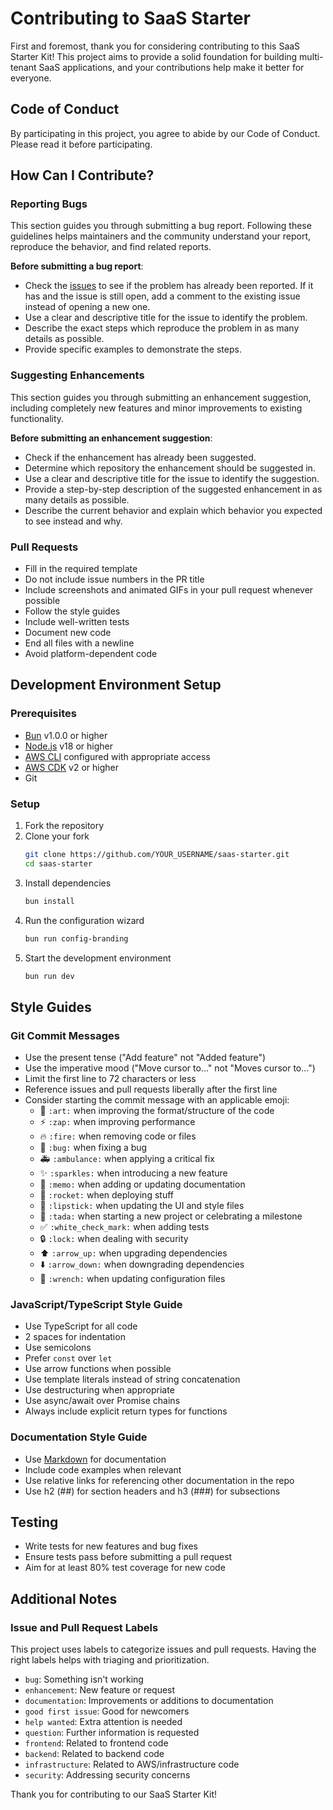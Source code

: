 # Contributing to SaaS Starter

First and foremost, thank you for considering contributing to this SaaS Starter Kit! This project aims to provide a solid foundation for building multi-tenant SaaS applications, and your contributions help make it better for everyone.

## Code of Conduct

By participating in this project, you agree to abide by our Code of Conduct. Please read it before participating.

## How Can I Contribute?

### Reporting Bugs

This section guides you through submitting a bug report. Following these guidelines helps maintainers and the community understand your report, reproduce the behavior, and find related reports.

**Before submitting a bug report**:
- Check the [issues](../../issues) to see if the problem has already been reported. If it has and the issue is still open, add a comment to the existing issue instead of opening a new one.
- Use a clear and descriptive title for the issue to identify the problem.
- Describe the exact steps which reproduce the problem in as many details as possible.
- Provide specific examples to demonstrate the steps.

### Suggesting Enhancements

This section guides you through submitting an enhancement suggestion, including completely new features and minor improvements to existing functionality.

**Before submitting an enhancement suggestion**:
- Check if the enhancement has already been suggested.
- Determine which repository the enhancement should be suggested in.
- Use a clear and descriptive title for the issue to identify the suggestion.
- Provide a step-by-step description of the suggested enhancement in as many details as possible.
- Describe the current behavior and explain which behavior you expected to see instead and why.

### Pull Requests

- Fill in the required template
- Do not include issue numbers in the PR title
- Include screenshots and animated GIFs in your pull request whenever possible
- Follow the style guides
- Include well-written tests
- Document new code
- End all files with a newline
- Avoid platform-dependent code

## Development Environment Setup

### Prerequisites

- [Bun](https://bun.sh/) v1.0.0 or higher
- [Node.js](https://nodejs.org/) v18 or higher
- [AWS CLI](https://aws.amazon.com/cli/) configured with appropriate access
- [AWS CDK](https://aws.amazon.com/cdk/) v2 or higher
- Git

### Setup

1. Fork the repository
2. Clone your fork
   ```bash
   git clone https://github.com/YOUR_USERNAME/saas-starter.git
   cd saas-starter
   ```
3. Install dependencies
   ```bash
   bun install
   ```
4. Run the configuration wizard
   ```bash
   bun run config-branding
   ```
5. Start the development environment
   ```bash 
   bun run dev
   ```

## Style Guides

### Git Commit Messages

* Use the present tense ("Add feature" not "Added feature")
* Use the imperative mood ("Move cursor to..." not "Moves cursor to...")
* Limit the first line to 72 characters or less
* Reference issues and pull requests liberally after the first line
* Consider starting the commit message with an applicable emoji:
    * 🎨 `:art:` when improving the format/structure of the code
    * ⚡️ `:zap:` when improving performance
    * 🔥 `:fire:` when removing code or files
    * 🐛 `:bug:` when fixing a bug
    * 🚑 `:ambulance:` when applying a critical fix
    * ✨ `:sparkles:` when introducing a new feature
    * 📝 `:memo:` when adding or updating documentation
    * 🚀 `:rocket:` when deploying stuff
    * 💄 `:lipstick:` when updating the UI and style files
    * 🎉 `:tada:` when starting a new project or celebrating a milestone
    * ✅ `:white_check_mark:` when adding tests
    * 🔒 `:lock:` when dealing with security
    * ⬆️ `:arrow_up:` when upgrading dependencies
    * ⬇️ `:arrow_down:` when downgrading dependencies
    * 🔧 `:wrench:` when updating configuration files

### JavaScript/TypeScript Style Guide

* Use TypeScript for all code
* 2 spaces for indentation
* Use semicolons
* Prefer `const` over `let`
* Use arrow functions when possible
* Use template literals instead of string concatenation
* Use destructuring when appropriate
* Use async/await over Promise chains
* Always include explicit return types for functions

### Documentation Style Guide

* Use [Markdown](https://guides.github.com/features/mastering-markdown/) for documentation
* Include code examples when relevant
* Use relative links for referencing other documentation in the repo
* Use h2 (##) for section headers and h3 (###) for subsections

## Testing

* Write tests for new features and bug fixes
* Ensure tests pass before submitting a pull request
* Aim for at least 80% test coverage for new code

## Additional Notes

### Issue and Pull Request Labels

This project uses labels to categorize issues and pull requests. Having the right labels helps with triaging and prioritization.

* `bug`: Something isn't working
* `enhancement`: New feature or request
* `documentation`: Improvements or additions to documentation
* `good first issue`: Good for newcomers
* `help wanted`: Extra attention is needed
* `question`: Further information is requested
* `frontend`: Related to frontend code
* `backend`: Related to backend code
* `infrastructure`: Related to AWS/infrastructure code
* `security`: Addressing security concerns

Thank you for contributing to our SaaS Starter Kit!